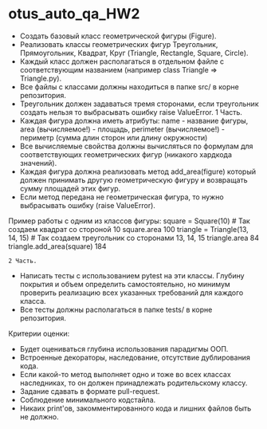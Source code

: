 # otus_auto_qa_HW2

- Создать базовый класс геометрической фигуры (Figure).
- Реализовать классы геометрических фигур Треугольник, Прямоугольник, Квадрат, Круг (Triangle, Rectangle, Square, Circle).
- Каждый класс должен располагаться в отдельном файле с соответствующим названием (например class Triangle => Triangle.py).
- Все файлы с классами должны находиться в папке src/ в корне репозитория.
- Треугольник должен задаваться тремя сторонами, если треугольник создать нельзя то выбрасывать ошибку raise ValueError.
       1 Часть.
- Каждая фигура должна иметь атрибуты:
    name - название фигуры,
    area (вычисляемое!) - площадь,
    perimeter (вычисляемое!) - периметр (сумма длин сторон или длину окружности)
- Все вычисляемые свойства должны вычисляться по формулам для соответствующих геометрических фигур (никакого хардкода значений).
- Каждая фигура должна реализовать метод add_area(figure) который должен принимать другую геометрическую фигуру и возвращать сумму площадей этих фигур.
- Если метод передана не геометрическая фигура, то нужно выбрасывать ошибку (raise ValueError).

Пример работы с одним из классов фигуры:
square = Square(10) # Так создаем квадрат со стороной 10
square.area
100
triangle = Triangle(13, 14, 15) # Так создаем треугольник со сторонами 13, 14, 15
triangle.area
84
triangle.add_area(square)
184

    2 Часть.
- Написать тесты с использованием pytest на эти классы.
    Глубину покрытия и объем определить самостоятельно, но минимум проверить реализацию всех указанных требований для каждого класса.
- Все тесты должны располагаться в папке tests/ в корне репозитория.


Критерии оценки:
- Будет оцениваться глубина использования парадигмы ООП.
- Встроенные декораторы, наследование, отсутствие дублирования кода.
- Если какой-то метод выполняет одно и тоже во всех классах наследниках, то он должен принадлежать родительскому классу.
- Задание сдавать в формате pull-request.
- Соблюдение минимального кодстайла.
- Никаих print'ов, закомментированного кода и лишних файлов быть не должно.
